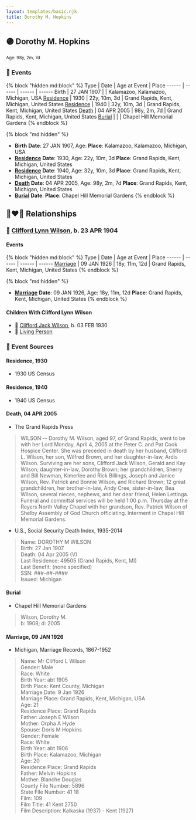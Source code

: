 ```yaml
---
layout: templates/basic.njk
title: Dorothy M. Hopkins
---
```

## 🟣 Dorothy M. Hopkins
<small>Age: 98y, 2m, 7d</small>


### 📆 Events

{% block "hidden md:block" %}
Type | Date | Age at Event | Place
------ | ------ | ------ | ------
Birth | 27 JAN 1907 |  | Kalamazoo, Kalamazoo, Michigan, USA
[Residence](#event-event-0) | 1930 | 22y, 10m, 3d | Grand Rapids, Kent, Michigan, United States
[Residence](#event-event-1) | 1940 | 32y, 10m, 3d | Grand Rapids, Kent, Michigan, United States
[Death](#event-event-6) | 04 APR 2005 | 98y, 2m, 7d | Grand Rapids, Kent, Michigan, United States
[Burial](#event-event-7) |  |  | Chapel Hill Memorial Gardens
{% endblock %}

{% block "md:hidden" %}
- **Birth**
**Date**: 27 JAN 1907, Age:
**Place**: Kalamazoo, Kalamazoo, Michigan, USA
- **[Residence](#event-event-0)**
**Date**: 1930, Age: 22y, 10m, 3d
**Place**: Grand Rapids, Kent, Michigan, United States
- **[Residence](#event-event-1)**
**Date**: 1940, Age: 32y, 10m, 3d
**Place**: Grand Rapids, Kent, Michigan, United States
- **[Death](#event-event-6)**
**Date**: 04 APR 2005, Age: 98y, 2m, 7d
**Place**: Grand Rapids, Kent, Michigan, United States
- **[Burial](#event-event-7)**
**Date**:
**Place**: Chapel Hill Memorial Gardens
{% endblock %}

## 👩‍❤️‍👨 Relationships

### 🔵 [Clifford Lynn Wilson](/people/4/42196820), b. 23 APR 1904

#### Events

{% block "hidden md:block" %}
Type | Date | Age at Event | Place
------ | ------ | ------ | ------
[Marriage](#event-family-0-event-0) | 09 JAN 1926 | 18y, 11m, 12d | Grand Rapids, Kent, Michigan, United States
{% endblock %}

{% block "md:hidden" %}
- **[Marriage](#event-family-0-event-0)**
**Date**: 09 JAN 1926, Age: 18y, 11m, 12d
**Place**: Grand Rapids, Kent, Michigan, United States
{% endblock %}

#### Children With Clifford Lynn Wilson
* 🔵 [Clifford Jack Wilson](/people/4/40508928), b. 03 FEB 1930
* 🔵 [Living Person](/people/6/67314316)
### 📰 Event Sources

#### <a id="event-event-0"></a> Residence, 1930
* 1930 US Census

#### <a id="event-event-1"></a> Residence, 1940
* 1940 US Census

#### <a id="event-event-6"></a> Death, 04 APR 2005
* The Grand Rapids Press
>   
  > WILSON -- Dorothy M. Wilson, aged 97, of Grand Rapids, went to be with her Lord Monday, April 4, 2005 at the Peter C. and Pat Cook Hospice Center. She was preceded in death by her husband, Clifford L. Wilson, her son, Wilfred Brown, and her daughter-in-law, Ardis Wilson. Surviving are her sons, Clifford Jack Wilson, Gerald and Kay Wilson; daughter-in-law, Dorothy Brown; her grandchildren, Sherry and Bill Newman, Kimerlee and Rick Billings, Joseph and Janice Wilson, Rev. Patrick and Bonnie Wilson, and Richard Brown; 12 great grandchildren, her brother-in-law, Andy Cree, sister-in-law, Bea Wilson, several nieces, nephews, and her dear friend, Helen Lettinga. Funeral and committal services will be held 1:00 p.m. Thursday at the Reyers North Valley Chapel with her grandson, Rev. Patrick Wilson of Shelby Assembly of God Church officiating. Interment in Chapel Hill Memorial Gardens.
* U.S., Social Security Death Index, 1935-2014
>   
  > Name: DOROTHY M WILSON  
  > Birth: 27 Jan 1907  
  > Death: 04 Apr 2005 (V)  
  > Last Residence: 49505 (Grand Rapids, Kent, MI)  
  > Last Benefit: (none specified)  
  > SSN: ###-##-####  
  > Issued: Michigan

#### <a id="event-event-7"></a> Burial
* Chapel Hill Memorial Gardens
>   
  > Wilson, Dorothy M.  
  > b: 1908; d: 2005

#### <a id="event-family-0-event-0"></a> Marriage, 09 JAN 1926
* Michigan, Marriage Records, 1867-1952
>   
  > Name: Mr Clifford L Wilson  
  > Gender: Male  
  > Race: White  
  > Birth Year: abt 1905  
  > Birth Place: Kent County, Michigan  
  > Marriage Date: 9 Jan 1926  
  > Marriage Place: Grand Rapids, Kent, Michigan, USA  
  > Age: 21  
  > Residence Place: Grand Rapids  
  > Father: Joseph E Wilson  
  > Mother: Orpha A Hyde  
  > Spouse: Doris M Hopkins  
  > Gender: Female  
  > Race: White  
  > Birth Year: abt 1906  
  > Birth Place: Kalamazoo, Michigan  
  > Age: 20  
  > Residence Place: Grand Rapids  
  > Father: Melvin Hopkins  
  > Mother: Blanche Douglas  
  > County File Number: 5896  
  > State File Number: 41 18  
  > Film: 109  
  > Film Title: 41 Kent 2750  
  > Film Description: Kalkaska (1937) - Kent (1927)